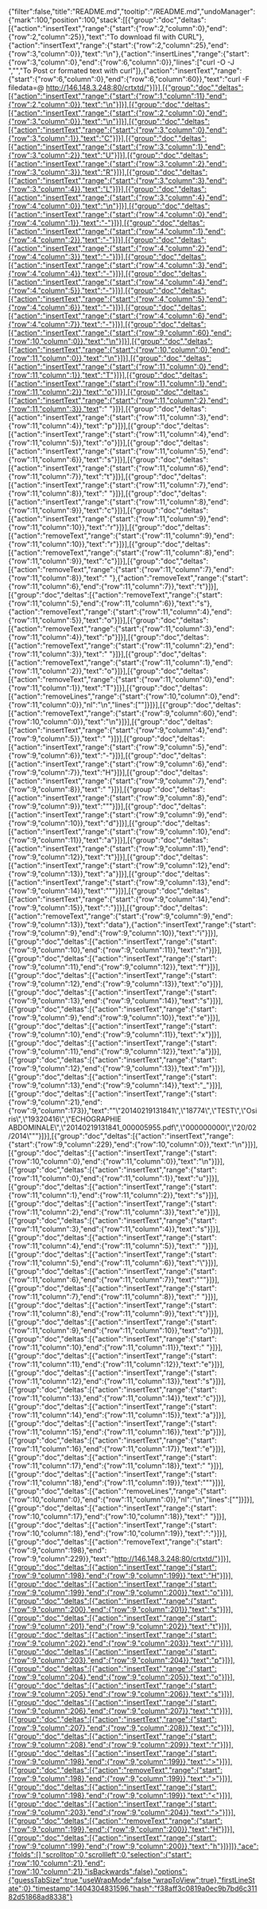 {"filter":false,"title":"README.md","tooltip":"/README.md","undoManager":{"mark":100,"position":100,"stack":[[{"group":"doc","deltas":[{"action":"insertText","range":{"start":{"row":2,"column":0},"end":{"row":2,"column":25}},"text":"To download fil with CURL"},{"action":"insertText","range":{"start":{"row":2,"column":25},"end":{"row":3,"column":0}},"text":"\n"},{"action":"insertLines","range":{"start":{"row":3,"column":0},"end":{"row":6,"column":0}},"lines":["curl -O -J <host>","","To Post cr formated text with curl"]},{"action":"insertText","range":{"start":{"row":6,"column":0},"end":{"row":6,"column":60}},"text":"curl -F filedata=@<filename> http://146.148.3.248:80/crtxtd/"}]}],[{"group":"doc","deltas":[{"action":"insertText","range":{"start":{"row":1,"column":11},"end":{"row":2,"column":0}},"text":"\n"}]}],[{"group":"doc","deltas":[{"action":"insertText","range":{"start":{"row":2,"column":0},"end":{"row":3,"column":0}},"text":"\n"}]}],[{"group":"doc","deltas":[{"action":"insertText","range":{"start":{"row":3,"column":0},"end":{"row":3,"column":1}},"text":"C"}]}],[{"group":"doc","deltas":[{"action":"insertText","range":{"start":{"row":3,"column":1},"end":{"row":3,"column":2}},"text":"U"}]}],[{"group":"doc","deltas":[{"action":"insertText","range":{"start":{"row":3,"column":2},"end":{"row":3,"column":3}},"text":"R"}]}],[{"group":"doc","deltas":[{"action":"insertText","range":{"start":{"row":3,"column":3},"end":{"row":3,"column":4}},"text":"L"}]}],[{"group":"doc","deltas":[{"action":"insertText","range":{"start":{"row":3,"column":4},"end":{"row":4,"column":0}},"text":"\n"}]}],[{"group":"doc","deltas":[{"action":"insertText","range":{"start":{"row":4,"column":0},"end":{"row":4,"column":1}},"text":"-"}]}],[{"group":"doc","deltas":[{"action":"insertText","range":{"start":{"row":4,"column":1},"end":{"row":4,"column":2}},"text":"-"}]}],[{"group":"doc","deltas":[{"action":"insertText","range":{"start":{"row":4,"column":2},"end":{"row":4,"column":3}},"text":"-"}]}],[{"group":"doc","deltas":[{"action":"insertText","range":{"start":{"row":4,"column":3},"end":{"row":4,"column":4}},"text":"-"}]}],[{"group":"doc","deltas":[{"action":"insertText","range":{"start":{"row":4,"column":4},"end":{"row":4,"column":5}},"text":"-"}]}],[{"group":"doc","deltas":[{"action":"insertText","range":{"start":{"row":4,"column":5},"end":{"row":4,"column":6}},"text":"-"}]}],[{"group":"doc","deltas":[{"action":"insertText","range":{"start":{"row":4,"column":6},"end":{"row":4,"column":7}},"text":"-"}]}],[{"group":"doc","deltas":[{"action":"insertText","range":{"start":{"row":9,"column":60},"end":{"row":10,"column":0}},"text":"\n"}]}],[{"group":"doc","deltas":[{"action":"insertText","range":{"start":{"row":10,"column":0},"end":{"row":11,"column":0}},"text":"\n"}]}],[{"group":"doc","deltas":[{"action":"insertText","range":{"start":{"row":11,"column":0},"end":{"row":11,"column":1}},"text":"T"}]}],[{"group":"doc","deltas":[{"action":"insertText","range":{"start":{"row":11,"column":1},"end":{"row":11,"column":2}},"text":"o"}]}],[{"group":"doc","deltas":[{"action":"insertText","range":{"start":{"row":11,"column":2},"end":{"row":11,"column":3}},"text":" "}]}],[{"group":"doc","deltas":[{"action":"insertText","range":{"start":{"row":11,"column":3},"end":{"row":11,"column":4}},"text":"p"}]}],[{"group":"doc","deltas":[{"action":"insertText","range":{"start":{"row":11,"column":4},"end":{"row":11,"column":5}},"text":"o"}]}],[{"group":"doc","deltas":[{"action":"insertText","range":{"start":{"row":11,"column":5},"end":{"row":11,"column":6}},"text":"s"}]}],[{"group":"doc","deltas":[{"action":"insertText","range":{"start":{"row":11,"column":6},"end":{"row":11,"column":7}},"text":"t"}]}],[{"group":"doc","deltas":[{"action":"insertText","range":{"start":{"row":11,"column":7},"end":{"row":11,"column":8}},"text":" "}]}],[{"group":"doc","deltas":[{"action":"insertText","range":{"start":{"row":11,"column":8},"end":{"row":11,"column":9}},"text":"c"}]}],[{"group":"doc","deltas":[{"action":"insertText","range":{"start":{"row":11,"column":9},"end":{"row":11,"column":10}},"text":"r"}]}],[{"group":"doc","deltas":[{"action":"removeText","range":{"start":{"row":11,"column":9},"end":{"row":11,"column":10}},"text":"r"}]}],[{"group":"doc","deltas":[{"action":"removeText","range":{"start":{"row":11,"column":8},"end":{"row":11,"column":9}},"text":"c"}]}],[{"group":"doc","deltas":[{"action":"removeText","range":{"start":{"row":11,"column":7},"end":{"row":11,"column":8}},"text":" "},{"action":"removeText","range":{"start":{"row":11,"column":6},"end":{"row":11,"column":7}},"text":"t"}]}],[{"group":"doc","deltas":[{"action":"removeText","range":{"start":{"row":11,"column":5},"end":{"row":11,"column":6}},"text":"s"},{"action":"removeText","range":{"start":{"row":11,"column":4},"end":{"row":11,"column":5}},"text":"o"}]}],[{"group":"doc","deltas":[{"action":"removeText","range":{"start":{"row":11,"column":3},"end":{"row":11,"column":4}},"text":"p"}]}],[{"group":"doc","deltas":[{"action":"removeText","range":{"start":{"row":11,"column":2},"end":{"row":11,"column":3}},"text":" "}]}],[{"group":"doc","deltas":[{"action":"removeText","range":{"start":{"row":11,"column":1},"end":{"row":11,"column":2}},"text":"o"}]}],[{"group":"doc","deltas":[{"action":"removeText","range":{"start":{"row":11,"column":0},"end":{"row":11,"column":1}},"text":"T"}]}],[{"group":"doc","deltas":[{"action":"removeLines","range":{"start":{"row":10,"column":0},"end":{"row":11,"column":0}},"nl":"\n","lines":[""]}]}],[{"group":"doc","deltas":[{"action":"removeText","range":{"start":{"row":9,"column":60},"end":{"row":10,"column":0}},"text":"\n"}]}],[{"group":"doc","deltas":[{"action":"insertText","range":{"start":{"row":9,"column":4},"end":{"row":9,"column":5}},"text":" "}]}],[{"group":"doc","deltas":[{"action":"insertText","range":{"start":{"row":9,"column":5},"end":{"row":9,"column":6}},"text":"-"}]}],[{"group":"doc","deltas":[{"action":"insertText","range":{"start":{"row":9,"column":6},"end":{"row":9,"column":7}},"text":"H"}]}],[{"group":"doc","deltas":[{"action":"insertText","range":{"start":{"row":9,"column":7},"end":{"row":9,"column":8}},"text":" "}]}],[{"group":"doc","deltas":[{"action":"insertText","range":{"start":{"row":9,"column":8},"end":{"row":9,"column":9}},"text":"\""}]}],[{"group":"doc","deltas":[{"action":"insertText","range":{"start":{"row":9,"column":9},"end":{"row":9,"column":10}},"text":"d"}]}],[{"group":"doc","deltas":[{"action":"insertText","range":{"start":{"row":9,"column":10},"end":{"row":9,"column":11}},"text":"a"}]}],[{"group":"doc","deltas":[{"action":"insertText","range":{"start":{"row":9,"column":11},"end":{"row":9,"column":12}},"text":"t"}]}],[{"group":"doc","deltas":[{"action":"insertText","range":{"start":{"row":9,"column":12},"end":{"row":9,"column":13}},"text":"a"}]}],[{"group":"doc","deltas":[{"action":"insertText","range":{"start":{"row":9,"column":13},"end":{"row":9,"column":14}},"text":"\""}]}],[{"group":"doc","deltas":[{"action":"insertText","range":{"start":{"row":9,"column":14},"end":{"row":9,"column":15}},"text":":"}]}],[{"group":"doc","deltas":[{"action":"removeText","range":{"start":{"row":9,"column":9},"end":{"row":9,"column":13}},"text":"data"},{"action":"insertText","range":{"start":{"row":9,"column":9},"end":{"row":9,"column":10}},"text":"i"}]}],[{"group":"doc","deltas":[{"action":"insertText","range":{"start":{"row":9,"column":10},"end":{"row":9,"column":11}},"text":"n"}]}],[{"group":"doc","deltas":[{"action":"insertText","range":{"start":{"row":9,"column":11},"end":{"row":9,"column":12}},"text":"f"}]}],[{"group":"doc","deltas":[{"action":"insertText","range":{"start":{"row":9,"column":12},"end":{"row":9,"column":13}},"text":"o"}]}],[{"group":"doc","deltas":[{"action":"insertText","range":{"start":{"row":9,"column":13},"end":{"row":9,"column":14}},"text":"s"}]}],[{"group":"doc","deltas":[{"action":"insertText","range":{"start":{"row":9,"column":9},"end":{"row":9,"column":10}},"text":"e"}]}],[{"group":"doc","deltas":[{"action":"insertText","range":{"start":{"row":9,"column":10},"end":{"row":9,"column":11}},"text":"x"}]}],[{"group":"doc","deltas":[{"action":"insertText","range":{"start":{"row":9,"column":11},"end":{"row":9,"column":12}},"text":"a"}]}],[{"group":"doc","deltas":[{"action":"insertText","range":{"start":{"row":9,"column":12},"end":{"row":9,"column":13}},"text":"m"}]}],[{"group":"doc","deltas":[{"action":"insertText","range":{"start":{"row":9,"column":13},"end":{"row":9,"column":14}},"text":"_"}]}],[{"group":"doc","deltas":[{"action":"insertText","range":{"start":{"row":9,"column":21},"end":{"row":9,"column":173}},"text":"\"\\\"20140219131841\\\",\\\"18774\\\",\\\"TEST\\\",\\\"Osiris\\\",\\\"19320416\\\",\\\"ECHOGRAPHIE ABDOMINALE\\\",\\\"20140219131841_000005955.pdf\\\",\\\"000000000\\\",\\\"20/02/2014\\\"\""}]}],[{"group":"doc","deltas":[{"action":"insertText","range":{"start":{"row":9,"column":229},"end":{"row":10,"column":0}},"text":"\n"}]}],[{"group":"doc","deltas":[{"action":"insertText","range":{"start":{"row":10,"column":0},"end":{"row":11,"column":0}},"text":"\n"}]}],[{"group":"doc","deltas":[{"action":"insertText","range":{"start":{"row":11,"column":0},"end":{"row":11,"column":1}},"text":"u"}]}],[{"group":"doc","deltas":[{"action":"insertText","range":{"start":{"row":11,"column":1},"end":{"row":11,"column":2}},"text":"s"}]}],[{"group":"doc","deltas":[{"action":"insertText","range":{"start":{"row":11,"column":2},"end":{"row":11,"column":3}},"text":"e"}]}],[{"group":"doc","deltas":[{"action":"insertText","range":{"start":{"row":11,"column":3},"end":{"row":11,"column":4}},"text":"s"}]}],[{"group":"doc","deltas":[{"action":"insertText","range":{"start":{"row":11,"column":4},"end":{"row":11,"column":5}},"text":" "}]}],[{"group":"doc","deltas":[{"action":"insertText","range":{"start":{"row":11,"column":5},"end":{"row":11,"column":6}},"text":"\\"}]}],[{"group":"doc","deltas":[{"action":"insertText","range":{"start":{"row":11,"column":6},"end":{"row":11,"column":7}},"text":"\""}]}],[{"group":"doc","deltas":[{"action":"insertText","range":{"start":{"row":11,"column":7},"end":{"row":11,"column":8}},"text":" "}]}],[{"group":"doc","deltas":[{"action":"insertText","range":{"start":{"row":11,"column":8},"end":{"row":11,"column":9}},"text":"t"}]}],[{"group":"doc","deltas":[{"action":"insertText","range":{"start":{"row":11,"column":9},"end":{"row":11,"column":10}},"text":"o"}]}],[{"group":"doc","deltas":[{"action":"insertText","range":{"start":{"row":11,"column":10},"end":{"row":11,"column":11}},"text":" "}]}],[{"group":"doc","deltas":[{"action":"insertText","range":{"start":{"row":11,"column":11},"end":{"row":11,"column":12}},"text":"e"}]}],[{"group":"doc","deltas":[{"action":"insertText","range":{"start":{"row":11,"column":12},"end":{"row":11,"column":13}},"text":"s"}]}],[{"group":"doc","deltas":[{"action":"insertText","range":{"start":{"row":11,"column":13},"end":{"row":11,"column":14}},"text":"c"}]}],[{"group":"doc","deltas":[{"action":"insertText","range":{"start":{"row":11,"column":14},"end":{"row":11,"column":15}},"text":"a"}]}],[{"group":"doc","deltas":[{"action":"insertText","range":{"start":{"row":11,"column":15},"end":{"row":11,"column":16}},"text":"p"}]}],[{"group":"doc","deltas":[{"action":"insertText","range":{"start":{"row":11,"column":16},"end":{"row":11,"column":17}},"text":"e"}]}],[{"group":"doc","deltas":[{"action":"insertText","range":{"start":{"row":11,"column":17},"end":{"row":11,"column":18}},"text":" "}]}],[{"group":"doc","deltas":[{"action":"insertText","range":{"start":{"row":11,"column":18},"end":{"row":11,"column":19}},"text":"\""}]}],[{"group":"doc","deltas":[{"action":"removeLines","range":{"start":{"row":10,"column":0},"end":{"row":11,"column":0}},"nl":"\n","lines":[""]}]}],[{"group":"doc","deltas":[{"action":"insertText","range":{"start":{"row":10,"column":17},"end":{"row":10,"column":18}},"text":" "}]}],[{"group":"doc","deltas":[{"action":"insertText","range":{"start":{"row":10,"column":18},"end":{"row":10,"column":19}},"text":":"}]}],[{"group":"doc","deltas":[{"action":"removeText","range":{"start":{"row":9,"column":198},"end":{"row":9,"column":229}},"text":"http://146.148.3.248:80/crtxtd/"}]}],[{"group":"doc","deltas":[{"action":"insertText","range":{"start":{"row":9,"column":198},"end":{"row":9,"column":199}},"text":"H"}]}],[{"group":"doc","deltas":[{"action":"insertText","range":{"start":{"row":9,"column":199},"end":{"row":9,"column":200}},"text":"o"}]}],[{"group":"doc","deltas":[{"action":"insertText","range":{"start":{"row":9,"column":200},"end":{"row":9,"column":201}},"text":"s"}]}],[{"group":"doc","deltas":[{"action":"insertText","range":{"start":{"row":9,"column":201},"end":{"row":9,"column":202}},"text":"t"}]}],[{"group":"doc","deltas":[{"action":"insertText","range":{"start":{"row":9,"column":202},"end":{"row":9,"column":203}},"text":"/"}]}],[{"group":"doc","deltas":[{"action":"insertText","range":{"start":{"row":9,"column":203},"end":{"row":9,"column":204}},"text":"p"}]}],[{"group":"doc","deltas":[{"action":"insertText","range":{"start":{"row":9,"column":204},"end":{"row":9,"column":205}},"text":"o"}]}],[{"group":"doc","deltas":[{"action":"insertText","range":{"start":{"row":9,"column":205},"end":{"row":9,"column":206}},"text":"s"}]}],[{"group":"doc","deltas":[{"action":"insertText","range":{"start":{"row":9,"column":206},"end":{"row":9,"column":207}},"text":"t"}]}],[{"group":"doc","deltas":[{"action":"insertText","range":{"start":{"row":9,"column":207},"end":{"row":9,"column":208}},"text":"c"}]}],[{"group":"doc","deltas":[{"action":"insertText","range":{"start":{"row":9,"column":208},"end":{"row":9,"column":209}},"text":"r"}]}],[{"group":"doc","deltas":[{"action":"insertText","range":{"start":{"row":9,"column":198},"end":{"row":9,"column":199}},"text":">"}]}],[{"group":"doc","deltas":[{"action":"removeText","range":{"start":{"row":9,"column":198},"end":{"row":9,"column":199}},"text":">"}]}],[{"group":"doc","deltas":[{"action":"insertText","range":{"start":{"row":9,"column":198},"end":{"row":9,"column":199}},"text":"<"}]}],[{"group":"doc","deltas":[{"action":"insertText","range":{"start":{"row":9,"column":203},"end":{"row":9,"column":204}},"text":">"}]}],[{"group":"doc","deltas":[{"action":"removeText","range":{"start":{"row":9,"column":199},"end":{"row":9,"column":200}},"text":"H"}]}],[{"group":"doc","deltas":[{"action":"insertText","range":{"start":{"row":9,"column":199},"end":{"row":9,"column":200}},"text":"h"}]}]]},"ace":{"folds":[],"scrolltop":0,"scrollleft":0,"selection":{"start":{"row":10,"column":21},"end":{"row":10,"column":21},"isBackwards":false},"options":{"guessTabSize":true,"useWrapMode":false,"wrapToView":true},"firstLineState":0},"timestamp":1404304831596,"hash":"f38aff3c0819a0ec9b7bd6c31182d51868ad8338"}